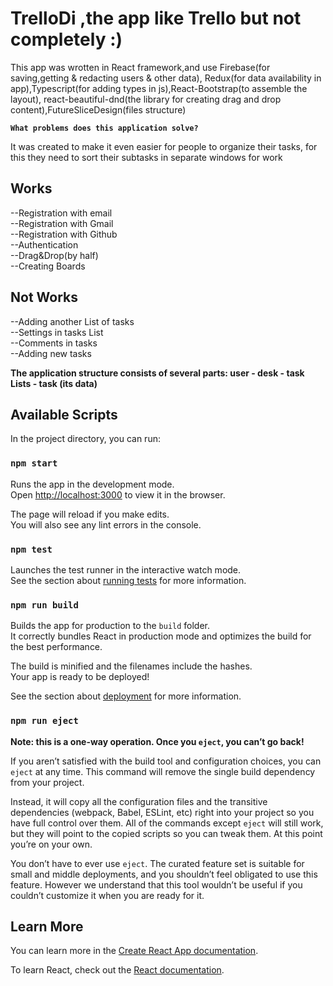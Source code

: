 # TrelloDi ,the app like Trello but not completely :)

This app was wrotten in React framework,and use Firebase(for saving,getting & redacting users & other data), Redux(for data availability in app),Typescript(for adding types in js),React-Bootstrap(to assemble the layout),
react-beautiful-dnd(the library for creating drag and drop content),FutureSliceDesign(files structure)

**`What problems does this application solve?`**

It was created to make it even easier for people to organize their tasks, for this they need to sort their subtasks in separate windows for work

## Works 
--Registration with email\
--Registration with Gmail\
--Registration with Github\
--Authentication\
--Drag&Drop(by half)\
--Creating Boards

## Not Works
--Adding another List of tasks\
--Settings in tasks List\
--Comments in tasks\
--Adding new tasks


**The application structure consists of several parts: user - desk - task Lists - task (its data)**


## Available Scripts

In the project directory, you can run:

### `npm start`

Runs the app in the development mode.\
Open [http://localhost:3000](http://localhost:3000) to view it in the browser.

The page will reload if you make edits.\
You will also see any lint errors in the console.

### `npm test`

Launches the test runner in the interactive watch mode.\
See the section about [running tests](https://facebook.github.io/create-react-app/docs/running-tests) for more information.

### `npm run build`

Builds the app for production to the `build` folder.\
It correctly bundles React in production mode and optimizes the build for the best performance.

The build is minified and the filenames include the hashes.\
Your app is ready to be deployed!

See the section about [deployment](https://facebook.github.io/create-react-app/docs/deployment) for more information.

### `npm run eject`

**Note: this is a one-way operation. Once you `eject`, you can’t go back!**

If you aren’t satisfied with the build tool and configuration choices, you can `eject` at any time. This command will remove the single build dependency from your project.

Instead, it will copy all the configuration files and the transitive dependencies (webpack, Babel, ESLint, etc) right into your project so you have full control over them. All of the commands except `eject` will still work, but they will point to the copied scripts so you can tweak them. At this point you’re on your own.

You don’t have to ever use `eject`. The curated feature set is suitable for small and middle deployments, and you shouldn’t feel obligated to use this feature. However we understand that this tool wouldn’t be useful if you couldn’t customize it when you are ready for it.

## Learn More

You can learn more in the [Create React App documentation](https://facebook.github.io/create-react-app/docs/getting-started).

To learn React, check out the [React documentation](https://reactjs.org/).
